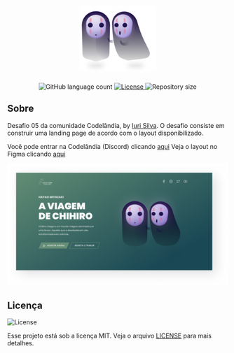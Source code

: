 <h1 align="center">
  <img height="150" src="assets/img/ilustracao.png" alt="logo" >
</h1>


<p align="center">
  <img alt="GitHub language count" src="https://img.shields.io/github/languages/count/martins-rafael/spirited-away-lp?color=1a4855&style=flat-square">
  <a href="https://opensource.org/licenses/MIT">
    <img alt="License" src="https://img.shields.io/badge/license-MIT-1a4855?style=flat-square">
  </a>
  <img alt="Repository size" src="https://img.shields.io/github/repo-size/martins-rafael/spirited-away-lp?color=1a4855&style=flat-square">
</p>

## Sobre

Desafio 05 da comunidade Codelândia, by [Iuri Silva](https://github.com/iuricode).
O desafio consiste em construir uma landing page de acordo com o layout disponibilizado.

Você pode entrar na Codelândia (Discord) clicando [aqui](https://discord.com/invite/QevDJqCzaY)
Veja o layout no Figma clicando [aqui](https://www.figma.com/file/Yb9IBH56g7T1hdIyZ3BMNO/Desafios---Codel%C3%A2ndia?node-id=5854%3A2)

<p align="center">
  <img src=".github/screenshot.png" alt="Screenshot" >
</p>

## Licença
<img alt="License" src="https://img.shields.io/badge/license-MIT-1a4855?style=flat-square">

Esse projeto está sob a licença MIT. Veja o arquivo [LICENSE](/LICENSE) para mais detalhes.
